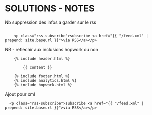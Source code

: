 SOLUTIONS - NOTES
=====

Nb suppression des infos a garder sur le rss

```

    <p class="rss-subscribe">subscribe <a href="{{ "/feed.xml" | prepend: site.baseurl }}">via RSS</a></p>

```

NB - reflechir aux inclusions hopwork ou non


```
    {% include header.html %}

        {{ content }}

    {% include footer.html %}
    {% include analytics.html %}
    {% include hopwork.html %}

```
Ajout pour xml

```
  <p class="rss-subscribe">subscribe <a href="{{ "/feed.xml" | prepend: site.baseurl }}">via RSS</a></p>

```
